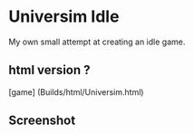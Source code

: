 # Universim Idle

My own small attempt at creating an idle game.


## html version ?
[game] (Builds/html/Universim.html)

## Screenshot
